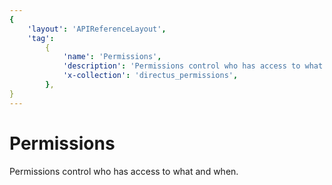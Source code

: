```yaml
---
{
    'layout': 'APIReferenceLayout',
    'tag':
        {
            'name': 'Permissions',
            'description': 'Permissions control who has access to what and when.',
            'x-collection': 'directus_permissions',
        },
}
---
```


# Permissions

Permissions control who has access to what and when.
